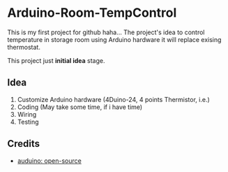 # Arduino-Room-TempControl

  This is my first project for github haha...
  The project's idea to control temperature in storage room using Arduino hardware it will replace exising thermostat.
  
  This project just **initial idea** stage.

## Idea

  1. Customize Arduino hardware (4Duino-24, 4 points Thermistor, i.e.)
  2. Coding (May take some time, if i have time)
  3. Wiring
  4. Testing


## Credits
  * [auduino: open-source][1]
  
[1]: https://github.com/arduino/Arduino
  

